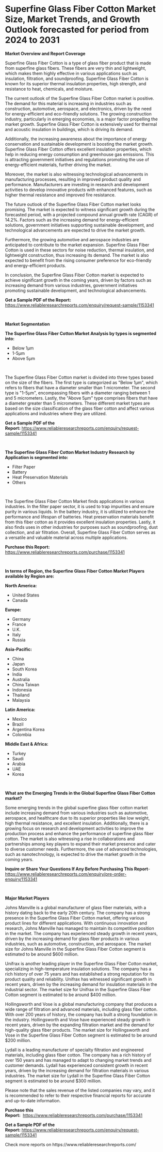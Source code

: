 <p><h1>Superfine Glass Fiber Cotton Market Size, Market Trends, and Growth Outlook forecasted for period from 2024 to 2031</h1></p><p><strong>Market Overview and Report Coverage</strong></p>
<p><p>Superfine Glass Fiber Cotton is a type of glass fiber product that is made from superfine glass fibers. These fibers are very thin and lightweight, which makes them highly effective in various applications such as insulation, filtration, and soundproofing. Superfine Glass Fiber Cotton is known for its superior thermal insulation properties, high strength, and resistance to heat, chemicals, and moisture.</p><p>The current outlook of the Superfine Glass Fiber Cotton market is positive. The demand for this material is increasing in industries such as construction, automotive, aerospace, and electronics, driven by the need for energy-efficient and eco-friendly solutions. The growing construction industry, particularly in emerging economies, is a major factor propelling the market growth. Superfine Glass Fiber Cotton is extensively used for thermal and acoustic insulation in buildings, which is driving its demand.</p><p>Additionally, the increasing awareness about the importance of energy conservation and sustainable development is boosting the market growth. Superfine Glass Fiber Cotton offers excellent insulation properties, which help in reducing energy consumption and greenhouse gas emissions. This is attracting government initiatives and regulations promoting the use of energy-efficient materials, further driving the market.</p><p>Moreover, the market is also witnessing technological advancements in manufacturing processes, resulting in improved product quality and performance. Manufacturers are investing in research and development activities to develop innovative products with enhanced features, such as higher thermal resistance and improved fire resistance.</p><p>The future outlook of the Superfine Glass Fiber Cotton market looks promising. The market is expected to witness significant growth during the forecasted period, with a projected compound annual growth rate (CAGR) of 14.2%. Factors such as the increasing demand for energy-efficient solutions, government initiatives supporting sustainable development, and technological advancements are expected to drive the market growth.</p><p>Furthermore, the growing automotive and aerospace industries are anticipated to contribute to the market expansion. Superfine Glass Fiber Cotton is used in these sectors for noise reduction, thermal insulation, and lightweight construction, thus increasing its demand. The market is also expected to benefit from the rising consumer preference for eco-friendly and energy-efficient products.</p><p>In conclusion, the Superfine Glass Fiber Cotton market is expected to achieve significant growth in the coming years, driven by factors such as increasing demand from various industries, government initiatives promoting sustainable development, and technological advancements.</p></p>
<p><strong>Get a Sample PDF of the Report:</strong> <a href="https://www.reliableresearchreports.com/enquiry/request-sample/1153341">https://www.reliableresearchreports.com/enquiry/request-sample/1153341</a></p>
<p>&nbsp;</p>
<p><strong>Market Segmentation</strong></p>
<p><strong>The Superfine Glass Fiber Cotton Market Analysis by types is segmented into:</strong></p>
<p><ul><li>Below 1μm</li><li>1-5μm</li><li>Above 5μm</li></ul></p>
<p>&nbsp;</p>
<p><p>The Superfine Glass Fiber Cotton market is divided into three types based on the size of the fibers. The first type is categorized as "Below 1μm", which refers to fibers that have a diameter smaller than 1 micrometer. The second type is "1-5μm", encompassing fibers with a diameter ranging between 1 and 5 micrometers. Lastly, the "Above 5μm" type comprises fibers that have a diameter greater than 5 micrometers. These different market types are based on the size classification of the glass fiber cotton and affect various applications and industries where they are utilized.</p></p>
<p><strong>Get a Sample PDF of the Report:</strong>&nbsp;<a href="https://www.reliableresearchreports.com/enquiry/request-sample/1153341">https://www.reliableresearchreports.com/enquiry/request-sample/1153341</a></p>
<p>&nbsp;</p>
<p><strong>The Superfine Glass Fiber Cotton Market Industry Research by Application is segmented into:</strong></p>
<p><ul><li>Filter Paper</li><li>Battery</li><li>Heat Preservation Materials</li><li>Others</li></ul></p>
<p>&nbsp;</p>
<p><p>The Superfine Glass Fiber Cotton Market finds applications in various industries. In the filter paper sector, it is used to trap impurities and ensure purity in various liquids. In the battery industry, it is utilized to enhance the performance and lifespan of batteries. Heat preservation materials benefit from this fiber cotton as it provides excellent insulation properties. Lastly, it also finds uses in other industries for purposes such as soundproofing, dust collection, and air filtration. Overall, Superfine Glass Fiber Cotton serves as a versatile and valuable material across multiple applications.</p></p>
<p><strong>Purchase this Report:</strong>&nbsp; <a href="https://www.reliableresearchreports.com/purchase/1153341">https://www.reliableresearchreports.com/purchase/1153341</a></p>
<p>&nbsp;</p>
<p><strong>In terms of Region, the Superfine Glass Fiber Cotton Market Players available by Region are:</strong></p>
<p>
    <p> <strong> North America: </strong>
        <ul>
            <li>United States</li>
            <li>Canada</li>
        </ul>
        </p> 
    <p> <strong> Europe: </strong>
        <ul>
            <li>Germany</li>
            <li>France</li>
            <li>U.K.</li>
            <li>Italy</li>
            <li>Russia</li>
        </ul>
        </p> 
    <p> <strong> Asia-Pacific: </strong>
        <ul>
            <li>China</li>
            <li>Japan</li>
            <li>South Korea</li>
            <li>India</li>
            <li>Australia</li>
            <li>China Taiwan</li>
            <li>Indonesia</li>
            <li>Thailand</li>
            <li>Malaysia</li>
        </ul>
        </p> 
    <p> <strong> Latin America: </strong>
        <ul>
            <li>Mexico</li>
            <li>Brazil</li>
            <li>Argentina Korea</li>
            <li>Colombia</li>
        </ul>
        </p> 
    <p> <strong> Middle East & Africa: </strong>
        <ul>
            <li>Turkey</li>
            <li>Saudi</li>
            <li>Arabia</li>
            <li>UAE</li>
            <li>Korea</li>
        </ul>
    </p>
    </p>
<p>&nbsp;</p>
<p><strong>What are the Emerging Trends in the Global Superfine Glass Fiber Cotton market?</strong></p>
<p><p>Some emerging trends in the global superfine glass fiber cotton market include increasing demand from various industries such as automotive, aerospace, and healthcare due to its superior properties like low weight, high thermal resistance, and excellent insulation. Additionally, there is a growing focus on research and development activities to improve the production process and enhance the performance of superfine glass fiber cotton. The market is also witnessing a rise in collaborations and partnerships among key players to expand their market presence and cater to diverse customer needs. Furthermore, the use of advanced technologies, such as nanotechnology, is expected to drive the market growth in the coming years.</p></p>
<p><strong>Inquire or Share Your Questions If Any Before Purchasing This Report</strong>- <a href="https://www.reliableresearchreports.com/enquiry/pre-order-enquiry/1153341">https://www.reliableresearchreports.com/enquiry/pre-order-enquiry/1153341</a></p>
<p>&nbsp;</p>
<p><strong>Major Market Players</strong></p>
<p><p>Johns Manville is a global manufacturer of glass fiber materials, with a history dating back to the early 20th century. The company has a strong presence in the Superfine Glass Fiber Cotton market, offering various product lines for different applications. With continuous innovation and research, Johns Manville has managed to maintain its competitive position in the market. The company has experienced steady growth in recent years, driven by the increasing demand for glass fiber products in various industries, such as automotive, construction, and aerospace. The market size for Johns Manville in the Superfine Glass Fiber Cotton segment is estimated to be around $600 million.</p><p>Unifrax is another leading player in the Superfine Glass Fiber Cotton market, specializing in high-temperature insulation solutions. The company has a rich history of over 75 years and has established a strong reputation for its product quality and reliability. Unifrax has witnessed significant growth in recent years, driven by the increasing demand for insulation materials in the industrial sector. The market size for Unifrax in the Superfine Glass Fiber Cotton segment is estimated to be around $400 million.</p><p>Hollingsworth and Vose is a global manufacturing company that produces a wide range of filtration and advanced materials, including glass fiber cotton. With over 200 years of history, the company has built a strong foundation in the industry. Hollingsworth and Vose have experienced steady growth in recent years, driven by the expanding filtration market and the demand for high-quality glass fiber products. The market size for Hollingsworth and Vose in the Superfine Glass Fiber Cotton segment is estimated to be around $200 million.</p><p>Lydall is a leading manufacturer of specialty filtration and engineered materials, including glass fiber cotton. The company has a rich history of over 150 years and has managed to adapt to changing market trends and customer demands. Lydall has experienced consistent growth in recent years, driven by the increasing demand for filtration materials in various industries. The market size for Lydall in the Superfine Glass Fiber Cotton segment is estimated to be around $300 million.</p><p>Please note that the sales revenue of the listed companies may vary, and it is recommended to refer to their respective financial reports for accurate and up-to-date information.</p></p>
<p><strong>Purchase this Report:</strong>&nbsp;&nbsp;<a href="https://www.reliableresearchreports.com/purchase/1153341">https://www.reliableresearchreports.com/purchase/1153341</a></p>
<p></p>
<p><strong>Get a Sample PDF of the Report:</strong>&nbsp;<a href="https://www.reliableresearchreports.com/enquiry/request-sample/1153341">https://www.reliableresearchreports.com/enquiry/request-sample/1153341</a></p>
<p>Check more reports on https://www.reliableresearchreports.com/</p>